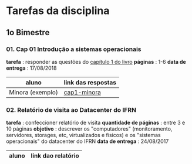 # Tarefas da disciplina

## 1o Bimestre

### 01. Cap 01 Introdução a sistemas operacionais

**tarefa** : responder as questões do [capítulo 1 do livro](http://wiki.inf.ufpr.br/maziero/lib/exe/fetch.php?media=so:so-exercicios.pdf)
**páginas** : 1-6
**data de entrega** : 17/08/2018

| aluno | link das respostas |
| --- | --- |
| Minora (exemplo) | [cap1-minora](cap1-minora) |



### 02. Relatório de visita ao Datacenter do IFRN

**tarefa** : confeccioner relatório de visita
**quantidade de páginas** : entre 3 e 10 páginas
**objetivo** : descrever os "computadores" (monitoramento, servidores, storages, etc, virtualizados e físicos) e os "sistemas operacionais" do datacenter do IFRN 
**data de entrega** : 24/08/2017

| aluno | link dao relatório |
| --- | --- |

